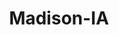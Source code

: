 ---
title: Madison-IA
slug: madison-ia
f_state:
- cms/state/iowa.md
f_locations:
- cms/payday-loan/advance-america-1748.md
- cms/payday-loan/check-into-cash-11905.md
- cms/payday-loan/check-into-cash-11915.md
- cms/payday-loan/check-into-cash-11916.md
- cms/payday-loan/check-into-cash-of-iowa-13352.md
- cms/payday-loan/financial-adjustment-bureau-inc-18018.md
- cms/payday-loan/rent-a-center-25860.md
updated-on: '2024-05-30T13:41:28.615Z'
created-on: '2024-05-30T13:41:28.615Z'
published-on: '2024-05-30T13:54:32.469Z'
f_city: Madison
layout: '[city].html'
tags: city
---